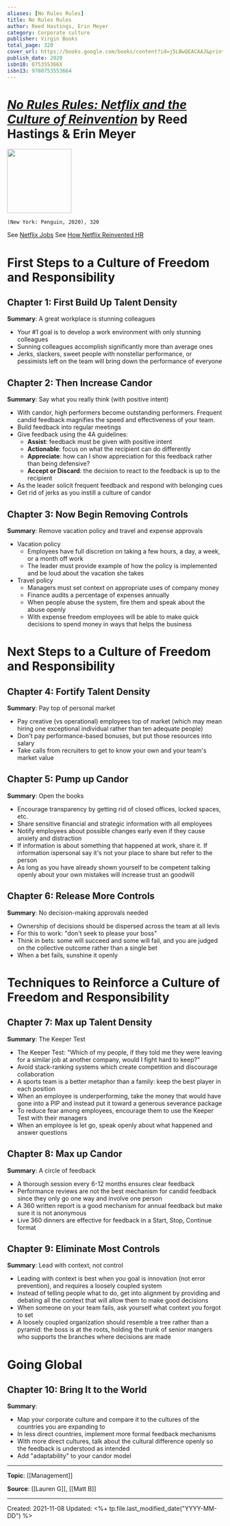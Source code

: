 ```yaml
---
aliases: [No Rules Rules]
title: No Rules Rules
author: Reed Hastings, Erin Meyer
category: Corporate culture
publisher: Virgin Books
total_page: 320
cover_url: https://books.google.com/books/content?id=j5LBwQEACAAJ&printsec=frontcover&img=1&zoom=1&source=gbs_api
publish_date: 2020
isbn10: 075355366X
isbn13: 9780753553664
---
```

# [*No Rules Rules: Netflix and the Culture of Reinvention*](https://www.penguinrandomhouse.com/books/606529/no-rules-rules-by-reed-hastings-and-erin-meyer/) by Reed Hastings & Erin Meyer

<img src="https://images3.penguinrandomhouse.com/cover/9781984877864" width=150>

`(New York: Penguin, 2020), 320`

See [Netflix Jobs](https://jobs.netflix.com/culture)
See [How Netflix Reinvented HR](https://hbr.org/2014/01/how-netflix-reinvented-hr#)


# First Steps to a Culture of Freedom and Responsibility

## Chapter 1: First Build Up Talent Density
**Summary**: A great workplace is stunning colleagues
- Your #1 goal is to develop a work environment with only stunning colleagues
- Sunning colleagues accomplish significantly more than average ones
- Jerks, slackers, sweet people with nonstellar performance, or pessimists left on the team will bring down the performance of everyone


## Chapter 2: Then Increase Candor
**Summary**: Say what you really think (with positive intent)
- With candor, high performers become outstanding performers. Frequent candid feedback magnifies the speed and effectiveness of your team.
- Build feedback into regular meetings
- Give feedback using the 4A guidelines:
	- **Assist**: feedback must be given with positive intent
	- **Actionable**: focus on what the recipient can do differently
	- **Appreciate**: how can I show appreciation for this feedback rather than being defensive?
	- **Accept or Discard**: the decision to react to the feedback is up to the recipient
- As the leader solicit frequent feedback and respond with belonging cues
- Get rid of jerks as you instill a culture of candor


## Chapter 3: Now Begin Removing Controls
**Summary**: Remove vacation policy and travel and expense approvals
- Vacation policy
	- Employees have full discretion on taking a few hours, a day, a week, or a month off work
	- The leader must provide example of how the policy is implemented and be loud about the vacation she takes
- Travel policy
	- Managers must set context on appropriate uses of company money
	- Finance audits a percentage of expenses annually
	- When people abuse the system, fire them and speak about the abuse openly
	- With expense freedom employees will be able to make quick decisions to spend money in ways that helps the business

# Next Steps to a Culture of Freedom and Responsibility

## Chapter 4: Fortify Talent Density
**Summary**: Pay top of personal market
- Pay creative (vs operational) employees top of market (which may mean hiring one exceptional individual rather than ten adequate people)
- Don't pay performance-based bonuses, but put those resources into salary
- Take calls from recruiters to get to know your own and your team's market value


## Chapter 5: Pump up Candor
**Summary**: Open the books
- Encourage transparency by getting rid of closed offices, locked spaces, etc.
- Share sensitive financial and strategic information with all employees
- Notify employees about possible changes early even if they cause anxiety and distraction
- If information is about something that happened at work, share it. If information ispersonal say it's not your place to share but refer to the person
- As long as you have already shown yourself to be competent talking openly about your own mistakes will increase trust an goodwill


## Chapter 6: Release More Controls
**Summary**: No decision-making approvals needed
- Ownership of decisions should be dispersed across the team at all levls
- For this to work: "don't seek to please your boss"
- Think in bets: some will succeed and some will fail, and you are judged on the collective outcome rather than a single bet
- When a bet fails, sunshine it openly

# Techniques to Reinforce a Culture of Freedom and Responsibility

## Chapter 7: Max up Talent Density
**Summary**: The Keeper Test
- The Keeper Test: "Which of my people, if they told me they were leaving for a similar job at another company, would I fight hard to keep?"
- Avoid stack-ranking systems which create competition and discourage collaboration
- A sports team is a better metaphor than a family: keep the best player in each position
- When an employee is underperforming, take the money that would have gone into a PIP and instead put it toward a generous severance package
- To reduce fear among employees, encourage them to use the Keeper Test with their managers
- When an employee is let go, speak openly about what happened and answer questions


## Chapter 8: Max up Candor
**Summary**: A circle of feedback
- A thorough session every 6-12 months ensures clear feedback
- Performance reviews are not the best mechanism for candid feedback since they only go one way and involve one person
- A 360 written report is a good mechanism for annual feedback but make sure it is not anonymous
- Live 360 dinners are effective for feedback in a Start, Stop, Continue format


## Chapter 9: Eliminate Most Controls
**Summary**:  Lead with context, not control
- Leading with context is best when you goal is innovation (not error prevention), and requires a loosely coupled system
- Instead of telling people what to do, get into alignment by providing and debating all the context that will allow them to make good decisions
- When someone on your team fails, ask yourself what context you forgot to set
- A loosely coupled organization should resemble a tree rather than a pyramid: the boss is at the roots, holding the trunk of senior mangers who supports the branches where decisions are made	


# Going Global
## Chapter 10: Bring It to the World
**Summary**: 
- Map your corporate culture and compare it to the cultures of the countries you are expanding to
- In less direct countries, implement more formal feedback mechanisms
- With more direct cultures, talk about the cultural difference openly so the feedback is understood as intended
- Add "adaptability" to your candor model

--- 
**Topic**: [[Management]]

**Source**: [[Lauren G]], [[Matt B]]

---
Created: 2021-11-08
Updated: <%+ tp.file.last_modified_date("YYYY-MM-DD") %>

